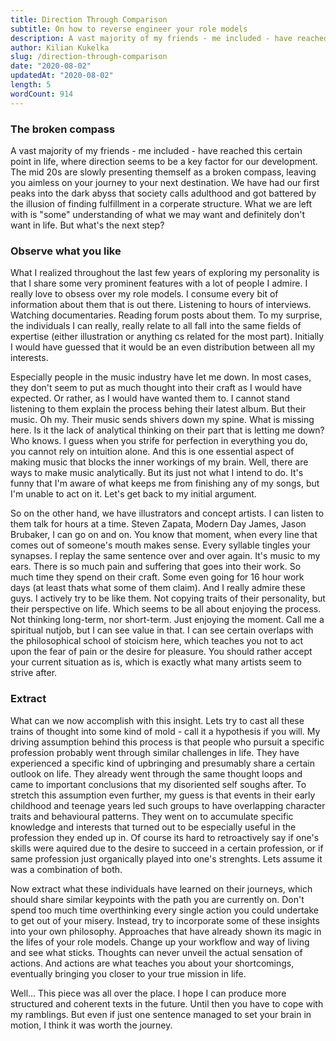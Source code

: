 ```yaml
---
title: Direction Through Comparison
subtitle: On how to reverse engineer your role models
description: A vast majority of my friends - me included - have reached this certain point in life, where direction seems to be a key factor for our development. The mid 20s are slowly presenting themself as a broken compass, leaving you aimless on your journey to your next destination. What's next to come?
author: Kilian Kukelka
slug: /direction-through-comparison
date: "2020-08-02"
updatedAt: "2020-08-02"
length: 5
wordCount: 914
---
```


### The broken compass

A vast majority of my friends - me included - have reached this certain point in life, where direction seems to be a key factor for our development. The mid 20s are slowly presenting themself as a broken compass, leaving you aimless on your journey to your next destination. We have had our first peaks into the dark abyss that society calls adulthood and got battered by the illusion of finding fulfillment in a corperate structure. What we are left with is "some" understanding of what we may want and definitely don't want in life. But what's the next step?

### Observe what you like

What I realized throughout the last few years of exploring my personality is that I share some very prominent features with a lot of people I admire. I really love to obsess over my role models. I consume every bit of information about them that is out there. Listening to hours of interviews. Watching documentaries. Reading forum posts about them. To my surprise, the individuals I can really, really relate to all fall into the same fields of expertise (either illustration or anything cs related for the most part). Initially I would have guessed that it would be an even distribution between all my interests.

Especially people in the music industry have let me down. In most cases, they don't seem to put as much thought into their craft as I would have expected. Or rather, as I would have wanted them to. I cannot stand listening to them explain the process behing their latest album. But their music. Oh my. Their music sends shivers down my spine. What is missing here. Is it the lack of analytical thinking on their part that is letting me down? Who knows. I guess when you strife for perfection in everything you do, you cannot rely on intuition alone. And this is one essential aspect of making music that blocks the inner workings of my brain. Well, there are ways to make music analytically. But its just not what I intend to do. It's funny that I'm aware of what keeps me from finishing any of my songs, but I'm unable to act on it. Let's get back to my initial argument.

So on the other hand, we have illustrators and concept artists. I can listen to them talk for hours at a time. Steven Zapata, Modern Day James, Jason Brubaker, I can go on and on. You know that moment, when every line that comes out of someone's mouth makes sense. Every syllable tingles your synapses. I replay the same sentence over and over again. It's music to my ears.
There is so much pain and suffering that goes into their work. So much time they spend on their craft. Some even going for 16 hour work days (at least thats what some of them claim). And I really admire these guys. I actively try to be like them. Not copying traits of their personality, but their perspective on life. Which seems to be all about enjoying the process. Not thinking long-term, nor short-term. Just enjoying the moment. Call me a spiritual nutjob, but I can see value in that. I can see certain overlaps with the philosophical school of stoicism here, which teaches you not to act upon the fear of pain or the desire for pleasure. You should rather accept your current situation as is, which is exactly what many artists seem to strive after.

### Extract

What can we now accomplish with this insight. Lets try to cast all these trains of thought into some kind of mold - call it a hypothesis if you will. My driving assumption behind this process is that people who pursuit a specific profession probably went through similar challenges in life. They have experienced a specific kind of upbringing and presumably share a certain outlook on life. They already went through the same thought loops and came to important conclusions that my disoriented self soughs after. To stretch this assumption even further, my guess is that events in their early childhood and teenage years led such groups to have overlapping character traits and behavioural patterns. They went on to accumulate specific knowledge and interests that turned out to be especially useful in the profession they ended up in. Of course its hard to retroactively say if one's skills were aquired due to the desire to succeed in a certain profession, or if same profession just organically played into one's strenghts. Lets assume it was a combination of both.

Now extract what these individuals have learned on their journeys, which should share similar keypoints with the path you are currently on. Don't spend too much time overthinking every single action you could undertake to get out of your misery. Instead, try to incorporate some of these insights into your own philosophy. Approaches that have already shown its magic in the lifes of your role models. Change up your workflow and way of living and see what sticks. Thoughts can never unveil the actual sensation of actions. And actions are what teaches you about your shortcomings, eventually bringing you closer to your true mission in life.

Well... This piece was all over the place. I hope I can produce more structured and coherent texts in the future. Until then you have to cope with my ramblings. But even if just one sentence managed to set your brain in motion, I think it was worth the journey.
